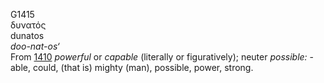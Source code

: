 <body>
  <p>G1415<br>  δυνατός  <br> dunatos  <br><i>doo-nat-os‘ </i><br>From <a href="g1410.htm">1410</a>  <i>powerful</i> or <i>capable</i> (literally or figuratively); neuter <i>possible:</i> - able, could, (that is) mighty (man), possible, power, strong.<br></p>
 </body>